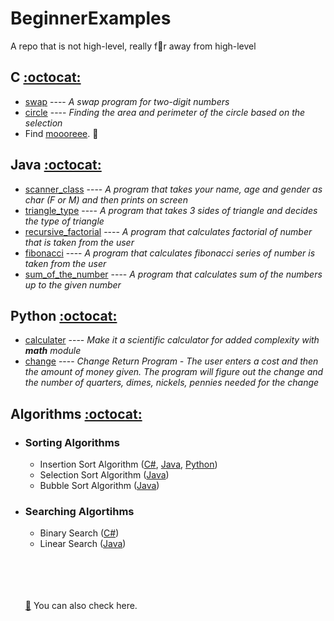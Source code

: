 # BeginnerExamples
A repo that is not high-level, really f:mag_right:r away from high-level

## C [:octocat:](https://github.com/sucremad/BeginnerExamples/tree/main/BeginnerExamples/C)
* [swap](https://github.com/sucremad/BeginnerExamples/blob/main/BeginnerExamples/C/swap.c) ---- _A swap program for two-digit numbers_
* [circle](https://github.com/sucremad/BeginnerExamples/blob/main/BeginnerExamples/C/circle.c) ---- _Finding the area and perimeter of the circle based on the selection_
* Find [moooreee](https://github.com/sucremad/CProgrammingLanguage). :paw_prints:

## Java [:octocat:](https://github.com/sucremad/BeginnerExamples/tree/main/BeginnerExamples/Java)
* [scanner_class](https://github.com/sucremad/BeginnerExamples/blob/main/BeginnerExamples/Java/scanner_class.java) ---- _A program that takes your name, age and gender as char (F or M) and then prints on screen_
* [triangle_type](https://github.com/sucremad/BeginnerExamples/blob/main/BeginnerExamples/Java/triangle_type.java) ---- _A program that takes 3 sides of triangle and decides the type of triangle_
* [recursive_factorial](https://github.com/sucremad/BeginnerExamples/blob/main/BeginnerExamples/Java/recursive_factorial.java) ---- _A program that calculates factorial of number that is taken from the user_
* [fibonacci](https://github.com/sucremad/BeginnerExamples/blob/main/BeginnerExamples/Java/fibonacci.java) ---- _A program that calculates fibonacci series of number is taken from the user_
* [sum_of_the_number](https://github.com/sucremad/BeginnerExamples/blob/main/BeginnerExamples/Java/sum_of_the_numbers.java) ---- _A program that calculates sum of the numbers up to the given number_

## Python [:octocat:](https://github.com/sucremad/BeginnerExamples/tree/main/BeginnerExamples/Python)
* [calculater](https://github.com/sucremad/BeginnerExamples/blob/main/BeginnerExamples/Python/calculater.py) ---- _Make it a scientific calculator for added complexity with **math** module_
* [change](https://github.com/sucremad/BeginnerExamples/blob/main/BeginnerExamples/Python/change_return_program.py) ---- _Change Return Program - The user enters a cost and then 			the amount of money given. 
 The program will figure out the change and the number of quarters, dimes, nickels, pennies needed for the change_

## Algorithms [:octocat:](https://github.com/sucremad/BeginnerExamples/tree/main/BeginnerExamples/Algorithms)
- ###  Sorting Algorithms 
  - Insertion Sort Algorithm ([C#](https://github.com/sucremad/BeginnerExamples/blob/main/BeginnerExamples/Algorithms/SortingAlg/insertion.cs), [Java](https://github.com/sucremad/BeginnerExamples/blob/main/BeginnerExamples/Algorithms/SortingAlg/insert.java), [Python](https://github.com/sucremad/BeginnerExamples/blob/main/BeginnerExamples/Algorithms/SortingAlg/insertion_sort.py))
  - Selection Sort Algorithm ([Java](https://github.com/sucremad/BeginnerExamples/blob/main/BeginnerExamples/Algorithms/SortingAlg/selection.java))
  - Bubble Sort Algorithm ([Java](https://github.com/sucremad/BeginnerExamples/blob/main/BeginnerExamples/Algorithms/SortingAlg/bubble_sort.java))
  
- ### Searching Algortihms
  - Binary Search ([C#](https://github.com/sucremad/BeginnerExamples/blob/main/BeginnerExamples/Algorithms/SearchingAlg/binarySearch.cs))
  - Linear Search ([Java](https://github.com/sucremad/BeginnerExamples/blob/main/BeginnerExamples/Algorithms/SearchingAlg/linearSearch.java))
  
  <br/>
  <br/>
  <br/>
  <br/>
  
  [:link:](https://github.com/karan/Projects) You can also check here. 

